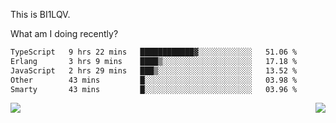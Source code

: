 This is BI1LQV.

What am I doing recently?

<!--START_SECTION:waka-->

```txt
TypeScript   9 hrs 22 mins   ████████████▓░░░░░░░░░░░░   51.06 %
Erlang       3 hrs 9 mins    ████▒░░░░░░░░░░░░░░░░░░░░   17.18 %
JavaScript   2 hrs 29 mins   ███▒░░░░░░░░░░░░░░░░░░░░░   13.52 %
Other        43 mins         █░░░░░░░░░░░░░░░░░░░░░░░░   03.98 %
Smarty       43 mins         █░░░░░░░░░░░░░░░░░░░░░░░░   03.96 %
```

<!--END_SECTION:waka-->
<img align="right" src="https://github-readme-stats.vercel.app/api?username=bi1lqv&show_icons=true&count_private=true">

<img src="https://metrics.lecoq.io/bi1lqv?template=classic&base.activity=0&base.community=0&base.repositories=0&base.metadata=0&isocalendar=1&base=header%2C%20activity%2C%20community%2C%20repositories%2C%20metadata&base.indepth=false&base.hireable=false&isocalendar=false&isocalendar.duration=full-year&config.timezone=Asia%2FShanghai">
